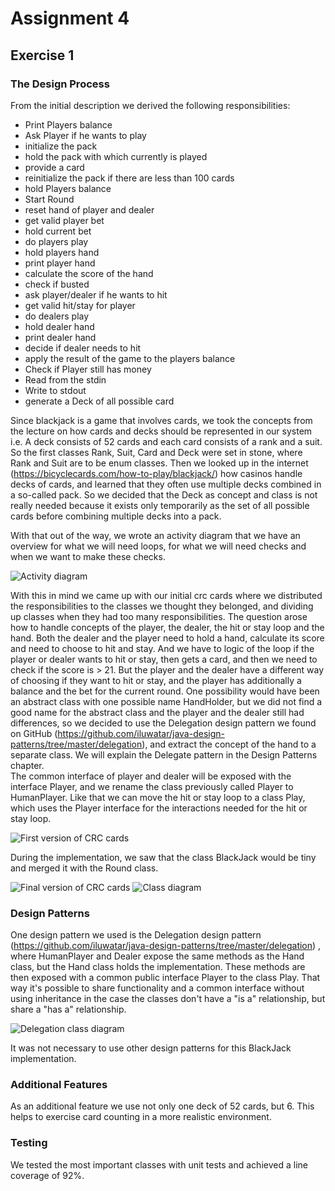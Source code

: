 # Assignment 4

## Exercise 1

### The Design Process

From the initial description we derived the following responsibilities:
* Print Players balance
* Ask Player if he wants to play
* initialize the pack
* hold the pack with which currently is played
* provide a card
* reinitialize the pack if there are less than 100 cards
* hold Players balance
* Start Round
* reset hand of player and dealer
* get valid player bet
* hold current bet
* do players play
* hold players hand
* print player hand
* calculate the score of the hand
* check if busted
* ask player/dealer if he wants to hit
* get valid hit/stay for player
* do dealers play
* hold dealer hand
* print dealer hand
* decide if dealer needs to hit
* apply the result of the game to the players balance
* Check if Player still has money
* Read from the stdin
* Write to stdout
* generate a Deck of all possible card

Since blackjack is a game that involves cards, we took the concepts from the lecture on how cards and decks should
be represented in our system i.e. A deck consists of 52 cards and each card consists of a rank and a suit. So the 
first classes Rank, Suit, Card and Deck were set in stone, where Rank and Suit are to be enum classes. Then we looked
up in the internet (https://bicyclecards.com/how-to-play/blackjack/) how casinos handle decks of cards,
and learned that they often use multiple decks combined in a so-called pack. So we decided that the Deck as concept
and class is not really needed because it exists only temporarily as the set of all possible cards before combining
multiple decks into a pack.

With that out of the way, we wrote an activity diagram that we have an overview for what we will need loops, for what
we will need checks and when we want to make these checks.

![Activity diagram](activity.svg)

With this in mind we came up with our initial crc cards where we distributed the responsibilities to the
classes we thought they belonged, and dividing up classes when they had too many responsibilities. The question arose
how to handle concepts of the player, the dealer, the hit or stay loop and the hand. Both the dealer and the player
need to hold a hand, calculate its score and need to choose to hit and stay. And we have to logic of the loop if the
player or dealer wants to hit or stay, then gets a card, and then we need to check if the score is > 21. But the player 
and the dealer have a different way of choosing if they want to hit or stay, and the player has additionally a balance
and the bet for the current round. One possibility would have been an abstract class with one possible name HandHolder,
but we did not find a good name for the abstract class and the player and the dealer still had differences, so we
decided to use the Delegation design pattern we found on GitHub (https://github.com/iluwatar/java-design-patterns/tree/master/delegation),
and extract the concept of the hand to a separate class. We will explain the Delegate pattern in the Design Patterns
chapter.  
The common interface of player and dealer will be exposed with the interface Player, and we rename
the class previously called Player to HumanPlayer. Like that we can move the hit or stay loop to a class Play, 
which uses the Player interface for the interactions needed for the hit or stay loop.

![First version of CRC cards](crc-with-round.svg)

During the implementation, we saw that the class BlackJack would be tiny and merged it with the Round class.

![Final version of CRC cards](crc.svg)
![Class diagram](class.svg)

### Design Patterns

One design pattern we used is the Delegation design pattern (https://github.com/iluwatar/java-design-patterns/tree/master/delegation)
, where HumanPlayer and Dealer expose the same methods as the Hand class, but the Hand class holds the implementation.
These methods are then exposed with a common public interface Player to the class Play. That way it's possible
to share functionality and a common interface without using inheritance in the case the classes don't have a
"is a" relationship, but share a "has a" relationship.

![Delegation class diagram](delegate-class.svg)

It was not necessary to use other design patterns for this BlackJack implementation.

### Additional Features

As an additional feature we use not only one deck of 52 cards, but 6. This helps to exercise card counting in a 
more realistic environment.

### Testing

We tested the most important classes with unit tests and achieved a line coverage of 92%.
